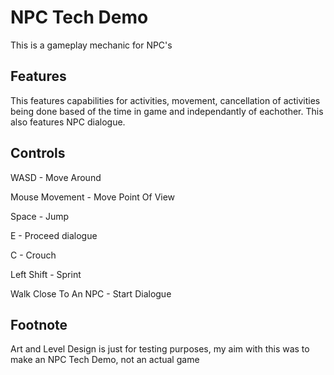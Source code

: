 # NPC Tech Demo

This is a gameplay mechanic for NPC's

## Features

This features capabilities for activities, movement, cancellation of activities being done based of the time in game and independantly of eachother. This also features NPC dialogue.

## Controls
WASD - Move Around

Mouse Movement - Move Point Of View

Space - Jump

E - Proceed dialogue

C - Crouch

Left Shift - Sprint

Walk Close To An NPC - Start Dialogue

## Footnote
Art and Level Design is just for testing purposes, my aim with this was to make an NPC Tech Demo, not an actual game